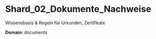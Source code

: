 # Shard_02_Dokumente_Nachweise

Wissensbasis & Regeln für Urkunden, Zertifikate

**Domain:** documents
